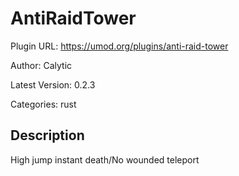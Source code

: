 # AntiRaidTower

Plugin URL: https://umod.org/plugins/anti-raid-tower

Author: Calytic

Latest Version: 0.2.3

Categories: rust

## Description

High jump instant death/No wounded teleport
